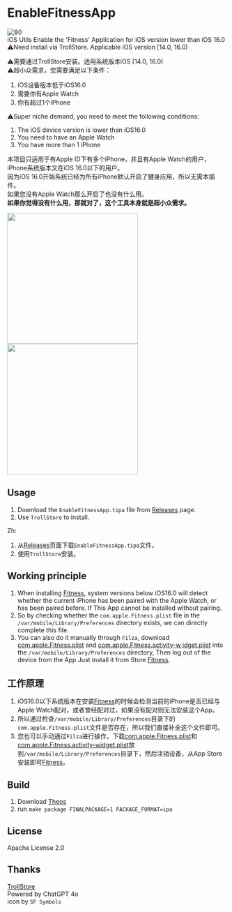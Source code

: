 # EnableFitnessApp
![80](https://github.com/user-attachments/assets/17f4a639-ef85-4eae-800d-b95d9325c119)  
iOS Utils Enable the 'Fitness' Application for iOS version lower than iOS 16.0
⚠️Need install via TrollStore. Applicable iOS version [14.0, 16.0)

⚠️需要通过TrollStore安装。适用系统版本iOS [14.0, 16.0)  
⚠️超小众需求，您需要满足以下条件：
1. iOS设备版本低于iOS16.0
2. 需要你有Apple Watch
3. 你有超过1个iPhone

⚠️Super niche demand, you need to meet the following conditions:
1. The iOS device version is lower than iOS16.0
2. You need to have an Apple Watch
3. You have more than 1 iPhone

本项目只适用于有Apple ID下有多个iPhone，并且有Apple Watch的用户，iPhone系统版本又在iOS 16.0以下的用户。  
因为iOS 16.0开始系统已经为所有iPhone默认开启了健身应用，所以无需本插件。  
如果您没有Apple Watch那么开启了也没有什么用。  
**如果你觉得没有什么用，那就对了，这个工具本身就是超小众需求。**  

<img src="https://github.com/user-attachments/assets/4e4e5024-06e7-49cd-bf1c-5be27544de0b" width="300px"/>
<img src="https://github.com/user-attachments/assets/81dd7cea-1b98-4a82-b677-b6892f00aee6" width="300px"/>

## Usage
1. Download the `EnableFitnessApp.tipa` file from [Releases](https://github.com/DevelopCubeLab/EnableFitnessApp/releases) page.
2. Use `TrollStore` to install.

Zh:
1. 从[Releases](https://github.com/DevelopCubeLab/EnableFitnessApp/releases)页面下载`EnableFitnessApp.tipa`文件。
2. 使用`TrollStore`安装。

## Working principle
1. When installing [Fitness](https://apps.apple.com/app/fitness/id1208224953), system versions below iOS16.0 will detect whether the current iPhone has been paired with the Apple Watch, or has been paired before. If This App cannot be installed without pairing.
2. So by checking whether the `com.apple.Fitness.plist` file in the `/var/mobile/Library/Preferences` directory exists, we can directly complete this file.
3. You can also do it manually through `Filza`, download [com.apple.Fitness.plist](https://github.com/DevelopCubeLab/EnableFitnessApp/blob/main/Resources/com.apple.Fitness.plist) and [ com.apple.Fitness.activity-w idget.plist](https://github.com/DevelopCubeLab/EnableFitnessApp/blob/main/Resources/com.apple.Fitness.activity-widget.plist) into the `/var/mobile/Library/Preferences` directory, Then log out of the device from the App Just install it from Store [Fitness](https://apps.apple.com/app/fitness/id1208224953).

## 工作原理
1. iOS16.0以下系统版本在安装[Fitness](https://apps.apple.com/app/fitness/id1208224953)的时候会检测当前的iPhone是否已经与Apple Watch配对，或者曾经配对过，如果没有配对则无法安装这个App。
2. 所以通过检查`/var/mobile/Library/Preferences`目录下的`com.apple.Fitness.plist`文件是否存在，所以我们直接补全这个文件即可。
3. 您也可以手动通过`Filza`进行操作，下载[com.apple.Fitness.plist](https://github.com/DevelopCubeLab/EnableFitnessApp/blob/main/Resources/com.apple.Fitness.plist)和[com.apple.Fitness.activity-widget.plist](https://github.com/DevelopCubeLab/EnableFitnessApp/blob/main/Resources/com.apple.Fitness.activity-widget.plist)放到`/var/mobile/Library/Preferences`目录下，然后注销设备，从App Store安装即可[Fitness](https://apps.apple.com/app/fitness/id1208224953)。


## Build
1. Download [Theos](https://theos.dev/)  
2. run `make package FINALPACKAGE=1 PACKAGE_FORMAT=ipa`

## License
Apache License 2.0

## Thanks
[TrollStore](https://github.com/opa334/TrollStore)  
Powered by ChatGPT 4o  
icon by `SF Symbols`
